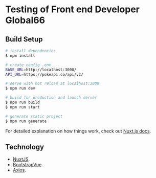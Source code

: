 # Testing of Front end Developer Global66

## Build Setup

```bash
# install dependencies
$ npm install

# create config .env
BASE_URL=http://localhost:3000/
API_URL=https://pokeapi.co/api/v2/

# serve with hot reload at localhost:3000
$ npm run dev

# build for production and launch server
$ npm run build
$ npm run start

# generate static project
$ npm run generate
```

For detailed explanation on how things work, check out [Nuxt.js docs](https://nuxtjs.org).

## Technology
* [NuxtJS](https://nuxtjs.org).
* [BootstrapVue](https://bootstrap-vue.org/).
* [Axios](https://github.com/axios/axios).
